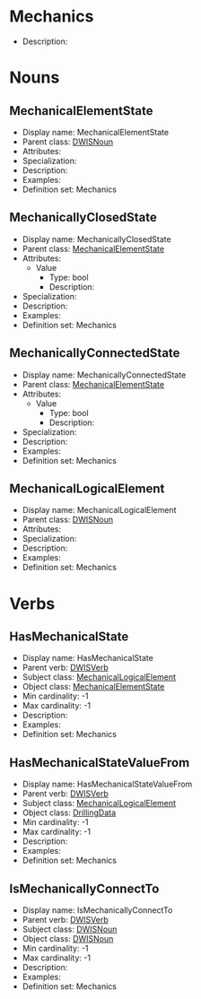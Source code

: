 # Mechanics<!-- DEFINITION SET HEADER -->
- Description: 
# Nouns
## MechanicalElementState <!-- NOUN -->
- Display name: MechanicalElementState
- Parent class: [DWISNoun](./DWISSemantics.md#DWISNoun)
- Attributes:
- Specialization:
- Description: 
- Examples:
- Definition set: Mechanics
## MechanicallyClosedState <!-- NOUN -->
- Display name: MechanicallyClosedState
- Parent class: [MechanicalElementState](./Mechanics.md#MechanicalElementState)
- Attributes:
  - Value
    - Type: bool
    - Description: 
- Specialization:
- Description: 
- Examples:
- Definition set: Mechanics
## MechanicallyConnectedState <!-- NOUN -->
- Display name: MechanicallyConnectedState
- Parent class: [MechanicalElementState](./Mechanics.md#MechanicalElementState)
- Attributes:
  - Value
    - Type: bool
    - Description: 
- Specialization:
- Description: 
- Examples:
- Definition set: Mechanics
## MechanicalLogicalElement <!-- NOUN -->
- Display name: MechanicalLogicalElement
- Parent class: [DWISNoun](./DWISSemantics.md#DWISNoun)
- Attributes:
- Specialization:
- Description: 
- Examples:
- Definition set: Mechanics
# Verbs
## HasMechanicalState <!-- VERB -->
- Display name: HasMechanicalState
- Parent verb: [DWISVerb](./.md#DWISVerb)
- Subject class: [MechanicalLogicalElement](./Mechanics.md#MechanicalLogicalElement)
- Object class: [MechanicalElementState](./Mechanics.md#MechanicalElementState)
- Min cardinality: -1
- Max cardinality: -1
- Description: 
- Examples: 
- Definition set: Mechanics
## HasMechanicalStateValueFrom <!-- VERB -->
- Display name: HasMechanicalStateValueFrom
- Parent verb: [DWISVerb](./.md#DWISVerb)
- Subject class: [MechanicalLogicalElement](./Mechanics.md#MechanicalLogicalElement)
- Object class: [DrillingData](./DrillingDataSemantics.md#DrillingData)
- Min cardinality: -1
- Max cardinality: -1
- Description: 
- Examples: 
- Definition set: Mechanics
## IsMechanicallyConnectTo <!-- VERB -->
- Display name: IsMechanicallyConnectTo
- Parent verb: [DWISVerb](./.md#DWISVerb)
- Subject class: [DWISNoun](./DWISSemantics.md#DWISNoun)
- Object class: [DWISNoun](./DWISSemantics.md#DWISNoun)
- Min cardinality: -1
- Max cardinality: -1
- Description: 
- Examples: 
- Definition set: Mechanics
